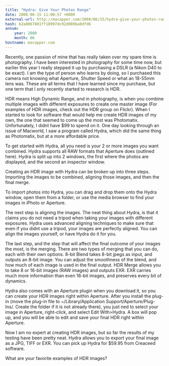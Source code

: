 ```yaml
---
title: "Hydra: Give Your Photos Range"
date: 2008-06-15 11:00:57 +0000
external-url: http://macapper.com/2008/06/15/hydra-give-your-photos-range/
hash: b2a8067801ff18997dc92d089ba0dfd6
annum:
    year: 2008
    month: 06
hostname: macapper.com
---
```


Recently, one passion of mine that has really taken over my spare time is photography. I have been interested in photography for some time now, but earlier this year I really stepped it up by purchasing a DSLR (a Nikon D40 to be exact). I am the type of person who learns by doing, so I purchased this camera not knowing what Aperture, Shutter Speed or what an 18-55mm lens was. These are all terms that I have learned since my purchase, but one term that I only recently started to research is HDR.

HDR means High Dynamic Range, and in photography, is when you combine multiple images with different exposures to create one master image (For examples of HDR images, check out the HDR group on Flickr). When I started to look for software that would help me create HDR images of my own, the one that seemed to come up the most was Photomatix. Unfortunately, I didnt have $99 to spend on it. One day looking through an issue of Macworld, I saw a program called Hydra, which did the same thing as Photomatix, but at a more affordable price.

To get started with Hydra, all you need is your 2 or more images you want combined. Hydra supports all RAW formats that Aperture does (outlined here). Hydra is split up into 2 windows, the first where the photos are displayed, and the second an inspector window. 

Creating an HDR image with Hydra can be broken up into three steps. Importing the images to be combined, aligning those images, and then the final merge.  

To import photos into Hydra, you can drag and drop them onto the Hydra window, open them from a folder, or use the media browser to find your images in iPhoto or Aperture. 



The next step is aligning the images. The neat thing about Hydra, is that it claims you do not need a tripod when taking your images with different exposures. Hydra uses advanced aligning techniques to make sure that even if you didnt use a tripod, your images are perfectly aligned. You can align the images yourself, or have Hydra do it for you.



The last step, and the step that will affect the final outcome of your images the most, is the merging. There are two types of merging that you can do, each with their own options. 8-bit Blend takes 8-bit jpegs as input, and outputs an 8-bit image. You can adjust the smoothness of the blend, and how much of each image is used in the final output.  HDR Merge allows you to take 8 or 16-bit images (RAW images) and outputs EXR. EXR carries much more information than even 16-bit images, and preserves every bit of dynamics.

Hydra also comes with an Aperture plugin when you download it, so you can create your HDR images right within Aperture. After you install the plug-in (move the plug-in file to ~/Library/Application Support/Aperture/Plug-Ins/. Create the folder if it is not already there), you just ned to select your image in Aperture, right-click, and select Edit With&gt;Hydra. A box will pop up, and you will be able to edit and save your final HDR right within Aperture.

Now I am no expert at creating HDR images, but so far the results of my testing have been pretty neat. Hydra allows you to export your final image as  a JPG, TIFF or EXR. You can pick up Hydra for $59.95 from Creaceed software.

What are your favorite examples of HDR images?
